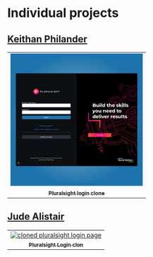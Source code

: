 # Individual projects

## [Keithan Philander](https://github.com/KeithanPhilander)

<table>
  <tr>
    <td align="center"><a href="https://github.com/KeithanPhilander/pluralsight-login-clone"><img src="https://raw.githubusercontent.com/KeithanPhilander/pluralsight-login-clone/main/design/design5.png?v=4?s=100" width="300px;" alt="pluralsight login clone"/><br /><sub><b>Pluralsight login clone</b></sub></a><br /></td>
  </tr>
</table>

<!-- <table>
  <tr>
    <td align="center"><a href="add-link-here"><img src="https://user-images.githubusercontent.com/45185388/130367237-173da632-2f98-4fd0-9eb4-4ea28cda9b81.png?v=4?s=100" width="300px;" alt="add-alt-text"/><br /><sub><b>Add your GADS project</b></sub></a><br /></td>
   </tr>
</table> -->

## [Jude Alistair](https://github.com/AJ-Stiles)

<table>
  <tr>
    <td align="center"><a href="https://aj-stiles.github.io/Pluralsight-Clone/"><img src="https://user-images.githubusercontent.com/86663712/131504133-06aba024-ed89-4bc3-a680-c0b249e9876a.PNG?v=4?s=100" width="300px;" alt="cloned pluralsight login page"/><br /><sub><b>Pluralsight Login clon</b></sub></a><br /></td>
  </tr>
</table>
